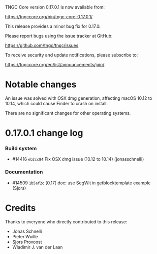 TNGC Core version 0.17.0.1 is now available from:

  <https://tngccore.org/bin/tngc-core-0.17.0.1/>

This release provides a minor bug fix for 0.17.0.

Please report bugs using the issue tracker at GitHub:

  <https://github.com/tngc/tngc/issues>

To receive security and update notifications, please subscribe to:

  <https://tngccore.org/en/list/announcements/join/>

Notable changes
===============

An issue was solved with OSX dmg generation, affecting macOS 10.12 to 10.14,
which could cause Finder to crash on install.

There are no significant changes for other operating systems.

0.17.0.1 change log
===================

### Build system
- #14416 `eb2cc84` Fix OSX dmg issue (10.12 to 10.14) (jonasschnelli)

### Documentation
- #14509 `1b5af2c` [0.17] doc: use SegWit in getblocktemplate example (Sjors)

Credits
=======

Thanks to everyone who directly contributed to this release:

- Jonas Schnelli
- Pieter Wuille
- Sjors Provoost
- Wladimir J. van der Laan

